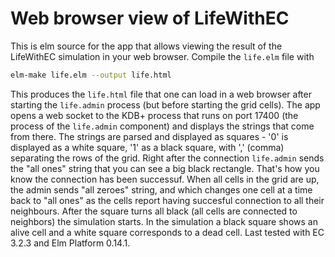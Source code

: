 Web browser view of LifeWithEC
==============================
 
This is elm source for the app that allows viewing the result of the LifeWithEC simulation in your web browser.
Compile the `life.elm` file with 
 
```bash
elm-make life.elm --output life.html
```
This produces the `life.html` file that one can load in a web browser after starting the `life.admin` process (but before starting the grid cells).
The app opens a web socket to the KDB+ process that runs on port 17400 (the process of the `life.admin` component) and displays the strings that come from there. The strings are parsed and displayed as squares - '0' is displayed as a white square, '1' as a black square, with ',' (comma) separating the rows of the grid. Right after the connection `life.admin` sends the "all ones" string that you can see a big black rectangle. That's how you know the connection has been successuf. When all cells in the grid are up, the admin sends "all zeroes" string, and which changes one cell at a time back to "all ones" as the cells report having succesful connection to all their neighbours. After the square turns all black (all cells are connected to neighbors) the simulation starts. In the simulation a black square shows an alive cell and a white square corresponds to a dead cell.
Last tested with EC 3.2.3 and Elm Platform 0.14.1.
